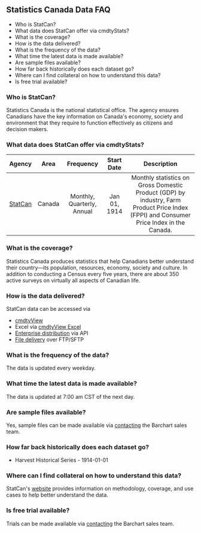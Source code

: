 ## Statistics Canada Data FAQ
* Who is StatCan?
* What data does StatCan offer via cmdtyStats?
* What is the coverage?
* How is the data delivered?
* What is the frequency of the data?
* What time the latest data is made available?
* Are sample files available?
* How far back historically does each dataset go?
* Where can I find collateral on how to understand this data?
* Is free trial available?

### Who is StatCan?
Statistics Canada is the national statistical office. The agency ensures Canadians have the key information on Canada's economy, society and environment that they require to function effectively as citizens and decision makers.

### What data does StatCan offer via cmdtyStats?
|Agency                            | Area | Frequency | Start Date | Description |
| :---------------------: | :----------: | :----------: | :----------: | :----------: | 
| [StatCan](https://www.barchart.com/cmdty/data/fundamental/explore/StatCan) | Canada | Monthly, Quarterly, Annual | Jan 01, 1914 | Monthly statistics on Gross Domestic Product (GDP) by industry, Farm Product Price Index (FPPI) and Consumer Price Index in the Canada. |

### What is the coverage?
Statistics Canada produces statistics that help Canadians better understand their country—its population, resources, economy, society and culture. In addition to conducting a Census every five years, there are about 350 active surveys on virtually all aspects of Canadian life.

### How is the data delivered?
StatCan data can be accessed via
* [cmdtyView](https://www.barchart.com/cmdty/trading/cmdtyview)
* Excel via [cmdtyView Excel](https://www.barchart.com/cmdty/trading/cmdtyview-excel)
* [Enterprise distribution](https://www.barchart.com/cmdty/contact) via API
* [File delivery](https://www.barchart.com/cmdty/contact) over FTP/SFTP

### What is the frequency of the data?
The data is updated every weekday.

### What time the latest data is made available?
The data is updated at 7:00 am CST of the next day.

### Are sample files available?
Yes, sample files can be made available via [contacting](https://www.barchart.com/cmdty/contact) the Barchart sales team.

### How far back historically does each dataset go?
* Harvest Historical Series - 1914-01-01

### Where can I find collateral on how to understand this data?
StatCan's [website](https://www.statcan.gc.ca/eng/start) provides information on methodology, coverage, and use cases to help better understand the data.

### Is free trial available?
Trials can be made available via [contacting](https://www.barchart.com/cmdty/contact) the Barchart sales team.
